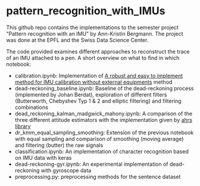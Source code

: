 # pattern_recognition_with_IMUs

This github repo contains the implementations to the semester project "Pattern recognition with an IMU" by Ann-Kristin Bergmann. The project was done at the EPFL and the Swiss Data Science Center.

The code provided examines different approaches to reconstruct the trace of an IMU attached to a pen.
A short overview on what to find in which notebook:

- calibration.ipynb: Implementation of [A robust and easy to implement method for IMU calibration without external equipments](https://ieeexplore.ieee.org/document/6907297) method 
- dead-reckoning_baseline.ipynb: Baseline of the dead-reckoning process (implemented by Johan Berdat), exploration of different filters (Butterworth, Chebyshev Typ 1 & 2 and elliptic filtering) and filtering combinations
- dead_reckoning_kalman_madgwick_mahony.ipynb: A comparison of the three different attitude estimators with the implementation given by [ahrs library](https://ahrs.readthedocs.io/en/latest/index.html)
- dr_kmm_equal_sampling_smoothing: Extension of the previous notebook with equal sampling and comparison of smoothing (moving average) and filtering (butter) the raw signals
- classification.ipynb: An implementation of character recognition based on IMU data with keras
- dead-reckoning-gyr.ipynb: An experimental implementation of dead-reckoning with gyroscope data
- preprocessing.py: preprocessing methods for the sentence dataset
